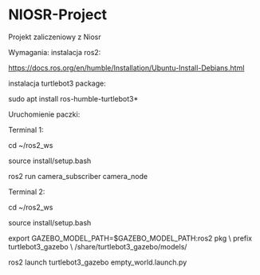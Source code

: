 # NIOSR-Project

Projekt zaliczeniowy z Niosr 

Wymagania:
instalacja ros2:

https://docs.ros.org/en/humble/Installation/Ubuntu-Install-Debians.html

instalacja turtlebot3 package:

sudo apt install ros-humble-turtlebot3*



Uruchomienie paczki:

Terminal 1:


cd ~/ros2_ws

source install/setup.bash

ros2 run camera_subscriber camera_node

Terminal 2:


cd ~/ros2_ws

source install/setup.bash

export GAZEBO_MODEL_PATH=$GAZEBO_MODEL_PATH:ros2 pkg \ prefix turtlebot3_gazebo \ /share/turtlebot3_gazebo/models/

ros2 launch turtlebot3_gazebo empty_world.launch.py

